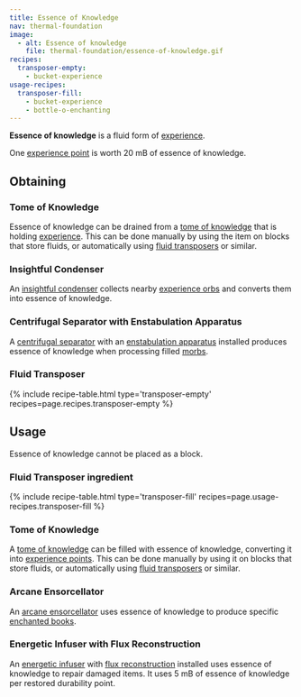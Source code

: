 ```yaml
---
title: Essence of Knowledge
nav: thermal-foundation
image:
  - alt: Essence of knowledge
    file: thermal-foundation/essence-of-knowledge.gif
recipes:
  transposer-empty:
    - bucket-experience
usage-recipes:
  transposer-fill:
    - bucket-experience
    - bottle-o-enchanting
---
```


**Essence of knowledge** is a fluid form of
[experience](https://minecraft.gamepedia.com/Experience).

One [experience point](https://minecraft.gamepedia.com/Experience) is worth 20
mB of essence of knowledge.


Obtaining
---------

### Tome of Knowledge
Essence of knowledge can be drained from a [tome of
knowledge](/docs/tome-of-knowledge/) that is holding
[experience](https://minecraft.gamepedia.com/Experience). This can be done
manually by using the item on blocks that store fluids, or automatically using
[fluid transposers](/docs/fluid-transposer/) or similar.

### Insightful Condenser
An [insightful condenser](/docs/insightful-condenser/) collects nearby
[experience orbs](https://minecraft.gamepedia.com/Experience) and converts them
into essence of knowledge.

### Centrifugal Separator with Enstabulation Apparatus
A [centrifugal separator](/docs/centrifugal-separator/) with an [enstabulation
apparatus](/docs/augment-enstabulation-apparatus/) installed produces essence of
knowledge when processing filled [morbs](/docs/morb/).

### Fluid Transposer
{% include recipe-table.html type='transposer-empty' recipes=page.recipes.transposer-empty %}


Usage
-----

Essence of knowledge cannot be placed as a block.

### Fluid Transposer ingredient
{% include recipe-table.html type='transposer-fill' recipes=page.usage-recipes.transposer-fill %}

### Tome of Knowledge
A [tome of knowledge](/docs/tome-of-knowledge/) can be filled with essence of
knowledge, converting it into [experience
points](https://minecraft.gamepedia.com/Experience). This can be done manually
by using it on blocks that store fluids, or automatically using [fluid
transposers](/docs/fluid-transposer/) or similar.

### Arcane Ensorcellator
An [arcane ensorcellator](/docs/arcane-ensorcellator/) uses essence of knowledge
to produce specific [enchanted
books](https://minecraft.gamepedia.com/Enchanted_Book).

### Energetic Infuser with Flux Reconstruction
An [energetic infuser](/docs/energetic-infuser/) with [flux
reconstruction](/docs/augment-flux-reconstruction/) installed uses essence of
knowledge to repair damaged items. It uses 5 mB of essence of knowledge per
restored durability point.
